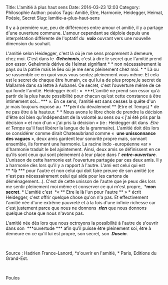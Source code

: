 Title: L'amitié à plus haut sens
Date: 2014-03-23 12:03
Category: Philosophie
Author: poulos
Tags: Amitié, Etre, Harmonie, Heidegger, Heimat, Poésie, Secret
Slug: lamitie-a-plus-haut-sens

Il y a à première vue, peu de différences entre amour et amitié, il y a
partage d'une ouverture commune. L'amour cependant se déploie depuis une
interprétation différente de l'optatif du  ***volo*** ouvrant vers une
nouvelle dimension du souhait.

L'amitié selon Heidegger, c'est là où je me sens proprement à demeure,
chez moi. C'est dans le  ***Geheimnis**,* c'est à dire le secret que
l'amitié prend son essor. Geheimnis dérive de Heimat
signifiant * * non nécessairement le pays ou la patrie mais le lieu où
je me sens pleinement chez moi. * * Là ou se rassemble ce en quoi vous
vous sentez pleinement vous même. Et cela est le secret de chaque être
humain, ce qui lui a de plus propre,le secret de Mallarmé dans sa lettre
à Aubanel. Ce secret, c'est l’ouverture même de ce qui fonde l'amitié.
Heidegger écrit : «  ***L’amitié ne prend son essor qu’à partir de la
plus haute possibilité pour chacun qu’est cette constance à être
intimement soi… *** ». En ce sens, l'amitié est sans cesses la quête
d'un  *je* mais toujours exposé au  ***péril du dévalement ** (Etre
et Temps) * de ne pas être à la hauteur. * * Nous avons le libre
choix de prendre la décision d'être soi bien qu'indépendant de la
volonté au sens ou « j'ai été pris par la décision » et non d'un « j'ai
pris la décision » (ie : Heidegger dit dans  *Etre et Temps* qu'il faut
libérer la langue de la grammaire). L'amitié doit dès lors se considérer
comme dirait Chateaubriand comme «  **une unissonnance des vagues** »,
deux amis gardent leur sonorité propre mais, sonnant ensemble, ils
forment une harmonie. La racine indo -européenne «ar » d'harmonie
traduit le bel ajointement. Ainsi, deux amis se définissent en ce qu'ils
sont ceux qui sont pleinement à leur place dans
l' ***entre-ouverture***. L'unisson de cette harmonie est l'ouverture
partagée par ces deux amis. Il y a harmonie dès lors qu'il y a rapport à
l'autre. L'ami est celui qui est ** *là *** pour l'autre et non celui
qui doit faire preuve de son amitié (ce n'est pas nécessairement celui
qui aide pour les cartons de déménagement...). C'est de cette unisson de
l'autre que je peux dès lors me sentir pleinement moi même et conserver
ce qui m'est propre,  ***mon secret**. * L'amitié c'est  *« ** Etre
le là l'un pour l'autre ** » * écrit Heidegger, c'est offrir quelque
chose qu'on n'a pas. Et effectivement l'amitié née d'une extrême
pauvreté et à la fois d'une infinie richesse car c'est justement parce
que nous ne donnons  ***rien*** que nous donnons quelque chose que nous
n'avons pas.

L'amitié née dès lors que nous octroyons la possibilité à l'autre de
s'ouvrir dans son  ***ouvertude *** afin qu'il puisse être pleinement
soi, être à demeure en ce qu'il lui est propre, son secret,
son  ***Dasein***.

 

Source : Hadrien France-Lanord, *s'ouvrir en l'amitié, * Paris,
Editions du Grand-Est.

 

Poulos
